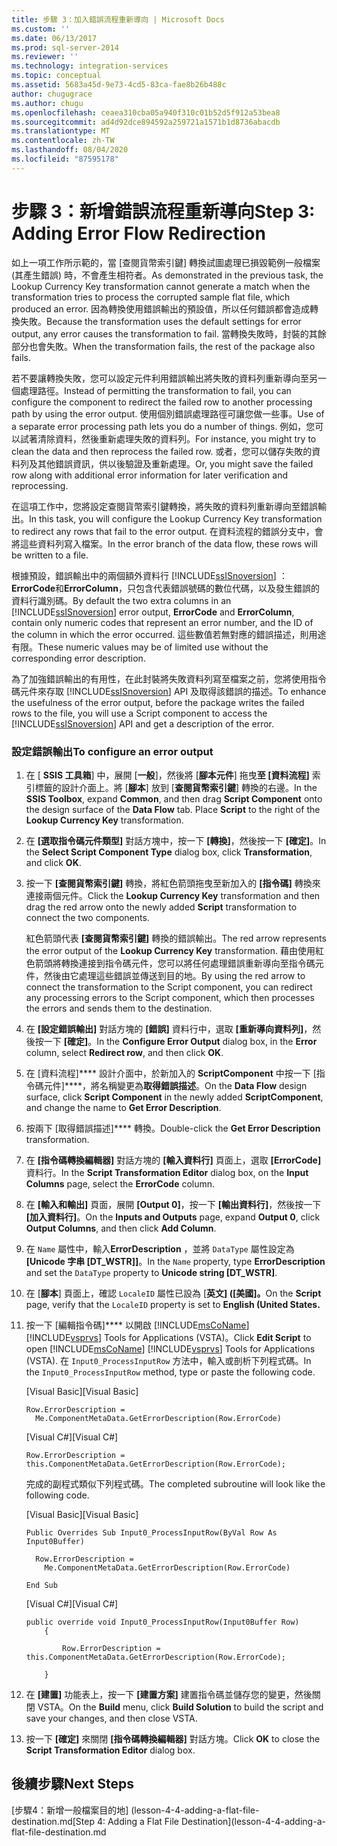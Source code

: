 ```yaml
---
title: 步驟 3：加入錯誤流程重新導向 | Microsoft Docs
ms.custom: ''
ms.date: 06/13/2017
ms.prod: sql-server-2014
ms.reviewer: ''
ms.technology: integration-services
ms.topic: conceptual
ms.assetid: 5683a45d-9e73-4cd5-83ca-fae8b26b488c
author: chugugrace
ms.author: chugu
ms.openlocfilehash: ceaea310cba05a940f310c01b52d5f912a53bea8
ms.sourcegitcommit: ad4d92dce894592a259721a1571b1d8736abacdb
ms.translationtype: MT
ms.contentlocale: zh-TW
ms.lasthandoff: 08/04/2020
ms.locfileid: "87595178"
---
```

# <a name="step-3-adding-error-flow-redirection"></a><span data-ttu-id="3f3b3-102">步驟 3：新增錯誤流程重新導向</span><span class="sxs-lookup"><span data-stu-id="3f3b3-102">Step 3: Adding Error Flow Redirection</span></span>
  <span data-ttu-id="3f3b3-103">如上一項工作所示範的，當 [查閱貨幣索引鍵] 轉換試圖處理已損毀範例一般檔案 (其產生錯誤) 時，不會產生相符者。</span><span class="sxs-lookup"><span data-stu-id="3f3b3-103">As demonstrated in the previous task, the Lookup Currency Key transformation cannot generate a match when the transformation tries to process the corrupted sample flat file, which produced an error.</span></span> <span data-ttu-id="3f3b3-104">因為轉換使用錯誤輸出的預設值，所以任何錯誤都會造成轉換失敗。</span><span class="sxs-lookup"><span data-stu-id="3f3b3-104">Because the transformation uses the default settings for error output, any error causes the transformation to fail.</span></span> <span data-ttu-id="3f3b3-105">當轉換失敗時，封裝的其餘部分也會失敗。</span><span class="sxs-lookup"><span data-stu-id="3f3b3-105">When the transformation fails, the rest of the package also fails.</span></span>  
  
 <span data-ttu-id="3f3b3-106">若不要讓轉換失敗，您可以設定元件利用錯誤輸出將失敗的資料列重新導向至另一個處理路徑。</span><span class="sxs-lookup"><span data-stu-id="3f3b3-106">Instead of permitting the transformation to fail, you can configure the component to redirect the failed row to another processing path by using the error output.</span></span> <span data-ttu-id="3f3b3-107">使用個別錯誤處理路徑可讓您做一些事。</span><span class="sxs-lookup"><span data-stu-id="3f3b3-107">Use of a separate error processing path lets you do a number of things.</span></span> <span data-ttu-id="3f3b3-108">例如，您可以試著清除資料，然後重新處理失敗的資料列。</span><span class="sxs-lookup"><span data-stu-id="3f3b3-108">For instance, you might try to clean the data and then reprocess the failed row.</span></span> <span data-ttu-id="3f3b3-109">或者，您可以儲存失敗的資料列及其他錯誤資訊，供以後驗證及重新處理。</span><span class="sxs-lookup"><span data-stu-id="3f3b3-109">Or, you might save the failed row along with additional error information for later verification and reprocessing.</span></span>  
  
 <span data-ttu-id="3f3b3-110">在這項工作中，您將設定查閱貨幣索引鍵轉換，將失敗的資料列重新導向至錯誤輸出。</span><span class="sxs-lookup"><span data-stu-id="3f3b3-110">In this task, you will configure the Lookup Currency Key transformation to redirect any rows that fail to the error output.</span></span> <span data-ttu-id="3f3b3-111">在資料流程的錯誤分支中，會將這些資料列寫入檔案。</span><span class="sxs-lookup"><span data-stu-id="3f3b3-111">In the error branch of the data flow, these rows will be written to a file.</span></span>  
  
 <span data-ttu-id="3f3b3-112">根據預設，錯誤輸出中的兩個額外資料行 [!INCLUDE[ssISnoversion](../includes/ssisnoversion-md.md)] ： **ErrorCode**和**ErrorColumn**，只包含代表錯誤號碼的數位代碼，以及發生錯誤的資料行識別碼。</span><span class="sxs-lookup"><span data-stu-id="3f3b3-112">By default the two extra columns in an [!INCLUDE[ssISnoversion](../includes/ssisnoversion-md.md)] error output, **ErrorCode** and **ErrorColumn**, contain only numeric codes that represent an error number, and the ID of the column in which the error occurred.</span></span> <span data-ttu-id="3f3b3-113">這些數值若無對應的錯誤描述，則用途有限。</span><span class="sxs-lookup"><span data-stu-id="3f3b3-113">These numeric values may be of limited use without the corresponding error description.</span></span>  
  
 <span data-ttu-id="3f3b3-114">為了加強錯誤輸出的有用性，在此封裝將失敗資料列寫至檔案之前，您將使用指令碼元件來存取 [!INCLUDE[ssISnoversion](../includes/ssisnoversion-md.md)] API 及取得該錯誤的描述。</span><span class="sxs-lookup"><span data-stu-id="3f3b3-114">To enhance the usefulness of the error output, before the package writes the failed rows to the file, you will use a Script component to access the [!INCLUDE[ssISnoversion](../includes/ssisnoversion-md.md)] API and get a description of the error.</span></span>  
  
### <a name="to-configure-an-error-output"></a><span data-ttu-id="3f3b3-115">設定錯誤輸出</span><span class="sxs-lookup"><span data-stu-id="3f3b3-115">To configure an error output</span></span>  
  
1.  <span data-ttu-id="3f3b3-116">在 [ **SSIS 工具箱**] 中，展開 [**一般**]，然後將 [**腳本元件**] 拖曳**至 [資料流程]** 索引標籤的設計介面上。將 [**腳本**] 放到 [**查閱貨幣索引鍵**] 轉換的右邊。</span><span class="sxs-lookup"><span data-stu-id="3f3b3-116">In the **SSIS Toolbox**, expand **Common**, and then drag **Script Component** onto the design surface of the **Data Flow** tab. Place **Script** to the right of the **Lookup Currency Key** transformation.</span></span>  
  
2.  <span data-ttu-id="3f3b3-117">在 **[選取指令碼元件類型]** 對話方塊中，按一下 **[轉換]**，然後按一下 **[確定]**。</span><span class="sxs-lookup"><span data-stu-id="3f3b3-117">In the **Select Script Component Type** dialog box, click **Transformation**, and click **OK**.</span></span>  
  
3.  <span data-ttu-id="3f3b3-118">按一下 **[查閱貨幣索引鍵]** 轉換，將紅色箭頭拖曳至新加入的 **[指令碼]** 轉換來連接兩個元件。</span><span class="sxs-lookup"><span data-stu-id="3f3b3-118">Click the **Lookup Currency Key** transformation and then drag the red arrow onto the newly added **Script** transformation to connect the two components.</span></span>  
  
     <span data-ttu-id="3f3b3-119">紅色箭頭代表 **[查閱貨幣索引鍵]** 轉換的錯誤輸出。</span><span class="sxs-lookup"><span data-stu-id="3f3b3-119">The red arrow represents the error output of the **Lookup Currency Key** transformation.</span></span> <span data-ttu-id="3f3b3-120">藉由使用紅色箭頭將轉換連接到指令碼元件，您可以將任何處理錯誤重新導向至指令碼元件，然後由它處理這些錯誤並傳送到目的地。</span><span class="sxs-lookup"><span data-stu-id="3f3b3-120">By using the red arrow to connect the transformation to the Script component, you can redirect any processing errors to the Script component, which then processes the errors and sends them to the destination.</span></span>  
  
4.  <span data-ttu-id="3f3b3-121">在 **[設定錯誤輸出]** 對話方塊的 **[錯誤]** 資料行中，選取 **[重新導向資料列]**，然後按一下 **[確定]**。</span><span class="sxs-lookup"><span data-stu-id="3f3b3-121">In the **Configure Error Output** dialog box, in the **Error** column, select **Redirect row**, and then click **OK**.</span></span>  
  
5.  <span data-ttu-id="3f3b3-122">在 [資料流程]\*\*\*\* 設計介面中，於新加入的 **ScriptComponent** 中按一下 [指令碼元件]\*\*\*\*，將名稱變更為**取得錯誤描述**。</span><span class="sxs-lookup"><span data-stu-id="3f3b3-122">On the **Data Flow** design surface, click **Script Component** in the newly added **ScriptComponent**, and change the name to **Get Error Description**.</span></span>  
  
6.  <span data-ttu-id="3f3b3-123">按兩下 [取得錯誤描述]\*\*\*\* 轉換。</span><span class="sxs-lookup"><span data-stu-id="3f3b3-123">Double-click the **Get Error Description** transformation.</span></span>  
  
7.  <span data-ttu-id="3f3b3-124">在 **[指令碼轉換編輯器]** 對話方塊的 **[輸入資料行]** 頁面上，選取 **[ErrorCode]** 資料行。</span><span class="sxs-lookup"><span data-stu-id="3f3b3-124">In the **Script Transformation Editor** dialog box, on the **Input Columns** page, select the **ErrorCode** column.</span></span>  
  
8.  <span data-ttu-id="3f3b3-125">在 **[輸入和輸出]** 頁面，展開 **[Output 0]**，按一下 **[輸出資料行]**，然後按一下 **[加入資料行]**。</span><span class="sxs-lookup"><span data-stu-id="3f3b3-125">On the **Inputs and Outputs** page, expand **Output 0**, click **Output Columns**, and then click **Add Column**.</span></span>  
  
9. <span data-ttu-id="3f3b3-126">在 `Name` 屬性中，輸入**ErrorDescription** ，並將 `DataType` 屬性設定為 **[Unicode 字串 [DT_WSTR]]**。</span><span class="sxs-lookup"><span data-stu-id="3f3b3-126">In the `Name` property, type **ErrorDescription** and set the `DataType` property to **Unicode string [DT_WSTR]**.</span></span>  
  
10. <span data-ttu-id="3f3b3-127">在 [**腳本**] 頁面上，確認 `LocaleID` 屬性已設為 [**英文] ([美國]。**</span><span class="sxs-lookup"><span data-stu-id="3f3b3-127">On the **Script** page, verify that the `LocaleID` property is set to **English (United States.**</span></span>  
  
11. <span data-ttu-id="3f3b3-128">按一下 [編輯指令碼]\*\*\*\* 以開啟 [!INCLUDE[msCoName](../includes/msconame-md.md)] [!INCLUDE[vsprvs](../includes/vsprvs-md.md)] Tools for Applications (VSTA)。</span><span class="sxs-lookup"><span data-stu-id="3f3b3-128">Click **Edit Script** to open [!INCLUDE[msCoName](../includes/msconame-md.md)] [!INCLUDE[vsprvs](../includes/vsprvs-md.md)] Tools for Applications (VSTA).</span></span> <span data-ttu-id="3f3b3-129">在 `Input0_ProcessInputRow` 方法中，輸入或剖析下列程式碼。</span><span class="sxs-lookup"><span data-stu-id="3f3b3-129">In the `Input0_ProcessInputRow` method, type or paste the following code.</span></span>  
  
     <span data-ttu-id="3f3b3-130">[Visual Basic]</span><span class="sxs-lookup"><span data-stu-id="3f3b3-130">[Visual Basic]</span></span>  
  
    ```  
    Row.ErrorDescription =   
      Me.ComponentMetaData.GetErrorDescription(Row.ErrorCode)  
    ```  
  
     <span data-ttu-id="3f3b3-131">[Visual C#]</span><span class="sxs-lookup"><span data-stu-id="3f3b3-131">[Visual C#]</span></span>  
  
    ```  
    Row.ErrorDescription = this.ComponentMetaData.GetErrorDescription(Row.ErrorCode);  
    ```  
  
     <span data-ttu-id="3f3b3-132">完成的副程式類似下列程式碼。</span><span class="sxs-lookup"><span data-stu-id="3f3b3-132">The completed subroutine will look like the following code.</span></span>  
  
     <span data-ttu-id="3f3b3-133">[Visual Basic]</span><span class="sxs-lookup"><span data-stu-id="3f3b3-133">[Visual Basic]</span></span>  
  
    ```  
    Public Overrides Sub Input0_ProcessInputRow(ByVal Row As Input0Buffer)  
  
      Row.ErrorDescription =   
        Me.ComponentMetaData.GetErrorDescription(Row.ErrorCode)  
  
    End Sub  
    ```  
  
     <span data-ttu-id="3f3b3-134">[Visual C#]</span><span class="sxs-lookup"><span data-stu-id="3f3b3-134">[Visual C#]</span></span>  
  
    ```  
    public override void Input0_ProcessInputRow(Input0Buffer Row)  
        {  
  
            Row.ErrorDescription = this.ComponentMetaData.GetErrorDescription(Row.ErrorCode);  
  
        }  
    ```  
  
12. <span data-ttu-id="3f3b3-135">在 **[建置]** 功能表上，按一下 **[建置方案]** 建置指令碼並儲存您的變更，然後關閉 VSTA。</span><span class="sxs-lookup"><span data-stu-id="3f3b3-135">On the **Build** menu, click **Build Solution** to build the script and save your changes, and then close VSTA.</span></span>  
  
13. <span data-ttu-id="3f3b3-136">按一下 **[確定]** 來關閉 **[指令碼轉換編輯器]** 對話方塊。</span><span class="sxs-lookup"><span data-stu-id="3f3b3-136">Click **OK** to close the **Script Transformation Editor** dialog box.</span></span>  
  
## <a name="next-steps"></a><span data-ttu-id="3f3b3-137">後續步驟</span><span class="sxs-lookup"><span data-stu-id="3f3b3-137">Next Steps</span></span>  
 <span data-ttu-id="3f3b3-138">[步驟4：新增一般檔案目的地] (lesson-4-4-adding-a-flat-file-destination.md</span><span class="sxs-lookup"><span data-stu-id="3f3b3-138">[Step 4: Adding a Flat File Destination](lesson-4-4-adding-a-flat-file-destination.md</span></span>  
  
  
